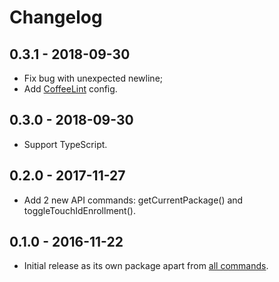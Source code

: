 # Changelog

## 0.3.1 - 2018-09-30

* Fix bug with unexpected newline;
* Add [CoffeeLint](https://github.com/clutchski/coffeelint) config.

## 0.3.0 - 2018-09-30

* Support TypeScript.

## 0.2.0 - 2017-11-27

* Add 2 new API commands: getCurrentPackage() and toggleTouchIdEnrollment().

## 0.1.0 - 2016-11-22

* Initial release as its own package apart from [all commands](https://atom.io/packages/webdriverio-snippets).
